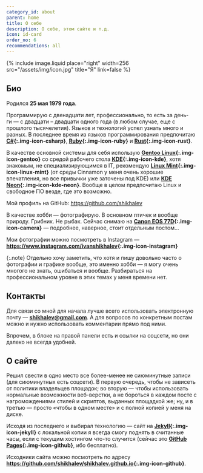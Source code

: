 ```yaml
---
category_id: about
parent: home
title: О себе
description: О себе, этом сайте и т.д.
icon: id-card
order_no: 6
recommendations: all
---
```

{% include image.liquid place="right" width=256 src="/assets/img/icon.jpg" title="Я" link=false %}

## Био

Родился **25 мая 1979 года**.

Программирую с двенадцати лет, профессионально, то есть за день­ги — с двадцати – два­д­ца­ти одного года (в любом случае,
еще с прошлого тысячелетия). Языков и тех­но­ло­гий успел узнать много и разных. В последнее время из языков программирования
предпочитаю **[C#][csharp]{:.img-icon-csharp}**, **[Ruby][ruby]{:.img-icon-ruby}** и **[Rust][rust]{:.img-icon-rust}**.

В качестве основной системы для себя использую **[Gen­too Li­nux][gentoo]{:.img-icon-gentoo}** со средой рабочего стола **[KDE][kde]{:.img-icon-kde}**, хотя знакомым,
не специализирующимся в IT, рекомендую **[Li­nux Mint][mint]{:.img-icon-linux-mint}** (от среды Cinnamon у меня очень хорошие впечатления, но все привычки
уже заточены под KDE) или **[KDE Neon][neon]{:.img-icon-kde-neon}**. Вообще в целом предпочитаю Linux и свободное ПО везде, где это возможно.

Мой профиль на GitHub: <a href="https://github.com/shikhalev" class="img-icon-github"><span style="font-weight:bold;">https://github.com/shi­kha­lev</span></a>

В качестве хобби — фотографирую. В основном птичек и вообще природу. Грибник. Не рыбак. Сейчас снимаю
на **[<span>Canon EOS 77D</span>][77d]{:.img-icon-camera}** — подробнее, наверное, стоит отдельным постом...

Мои фотографии можно посмотреть в Instagram — **<https://www.instagram.com/ivanshikhalev>{:.img-icon-instagram}**

{:.note}
Отдельно хочу заметить, что хотя и пишу довольно часто о фотографии и графике вообще, это именно хобби — я могу очень многого не знать,
ошибаться и вообще. Разбираться на профессиональном уровне в этих темах у меня времени нет.

## Контакты

Для связи со мной для начала лучше всего использовать электронную почту — **<a class="img-icon-gmail" href="mailto:{{ site.email }}"><span>shi­kha­lev​@gmail.​com</span></a>**.
А для вопросов по кон­к­рет­ным постам можно и нужно использовать комментарии прямо под ними.

Впрочем, в блоке на правой панели есть и ссылки на соцсети, но они далеко не всегда удобней.

## О сайте

Решил свести в одно место все более-менее не сиюминутные записи (для сиюминутных есть соцсети). В первую очередь,
чтобы не зависеть от политики владельцев площадок; во вторую — чтобы использовать нормальные возможности веб-вер­с­т­ки,
а не бороться в каждом посте с нагромождениями стилей и скриптов, выданных площадкой же; ну, и в третью — просто
«чтобы в одном месте» и с полной копией у меня на диске.

Исходя из последнего и выбирал технологию — сайт на **[Jekyll][jekyll]{:.img-icon-jekyll}** с локальной копии я всегда смогу поднять в считанные
часы, если с текущим хостингом что-то случится (сейчас это **[GitHub Pages][pages]{:.img-icon-github}**, ибо бесплатно).

Исходники сайта можно посмотреть по адресу **<https://github.com/shikhalev/shikhalev.github.io>{:.img-icon-github}**.

[icon]: /assets/img/icon.jpg

[csharp]: https://docs.microsoft.com/ru-ru/dotnet/csharp/
[ruby]: https://www.ruby-lang.org/ru/
[rust]: https://www.rust-lang.org/
[gentoo]: https://www.gentoo.org/
[kde]: https://kde.org/
[mint]: https://www.linuxmint.com/
[neon]: https://neon.kde.org/
[77d]: https://www.canon.ru/cameras/eos-77d/
[jekyll]: https://jekyllrb.com/
[pages]: https://pages.github.com/
